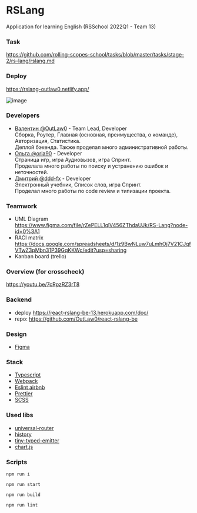 # RSLang

Application for learning English (RSSchool 2022Q1 - Team 13)

### Task
https://github.com/rolling-scopes-school/tasks/blob/master/tasks/stage-2/rs-lang/rslang.md
### Deploy
https://rslang-outlaw0.netlify.app/

![image](https://user-images.githubusercontent.com/41901260/188021381-7e0bb2fa-d909-4147-b2da-2d9903ef1c59.png)

### Developers
- [Валентин @OutLaw0](https://github.com/OutLaw0) - Team Lead, Developer <br>
Сборка, Роутер, Главная (основная, преимущества, о команде), Авторизация, Статистика.<br>
Деплой бэкенда. Также проделал много административной работы.
- [Ольга @orla90](https://github.com/orla90) - Developer <br>
Страница игр, игра Аудиовызов, игра Спринт. <br>
Проделала много работы по поиску и устранению ошибок и неточностей.
- [Дмитрий @ddd-fx](https://github.com/ddd-fx) - Developer <br>
Электронный учебник, Список слов, игра Спринт.  <br>
Проделал много работы по code review и типизации проекта.

### Teamwork
- UML Diagram https://www.figma.com/file/rZePELL1qlV456ZThdaUJk/RS-Lang?node-id=0%3A1
- RACI matrix https://docs.google.com/spreadsheets/d/1z9BwNLuw7uLmhOj7V21CJqfVTwZ3pMbn31P39GqKKWc/edit?usp=sharing
- Kanban board (trello) 

### Overview (for crosscheck)
https://youtu.be/7cRpzRZ3rT8

### Backend 
- deploy https://react-rslang-be-13.herokuapp.com/doc/
- repo: https://github.com/OutLaw0/react-rslang-be

### Design
- [Figma](https://www.figma.com/file/fTDBTumGhn4vCHT0g12NLn/Ocean-English-Ui-(Community)?node-id=2%3A522)

### Stack
- [Typescript](https://www.typescriptlang.org/)
- [Webpack](https://webpack.js.org/)
- [Eslint airbnb](https://eslint.org/)
- [Prettier](https://prettier.io/)
- [SCSS](https://sass-lang.com/)

### Used libs
- [universal-router](https://www.npmjs.com/package/universal-router)
- [history](https://www.npmjs.com/package/history)
- [tiny-typed-emitter](https://www.npmjs.com/package/tiny-typed-emitter)
- [chart.js](https://www.npmjs.com/package/chart.js/v/2.7.3)

### Scripts
```
npm run i
```
```
npm run start
```
```
npm run build
```
```
npm run lint
```

